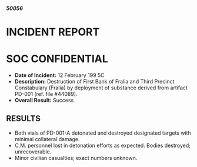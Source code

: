 ##### 50056

# INCIDENT REPORT

# SOC CONFIDENTIAL

- **Date of Incident:** 12 February 199 5C
- **Description:** Destruction of First Bank of Fralia and Third Precinct Constabulary (Fralia) by deployment of substance derived from artifact PD-001 (ref. file #44089). 
- **Overall Result:** Success

## RESULTS
- Both vials of PD-001-A detonated and destroyed designated targets with minimal collateral damage.
- C.M. personnel lost in detonation efforts as expected. Bodies destroyed; unrecoverable.
- Minor civilian casualties; exact numbers unknown.